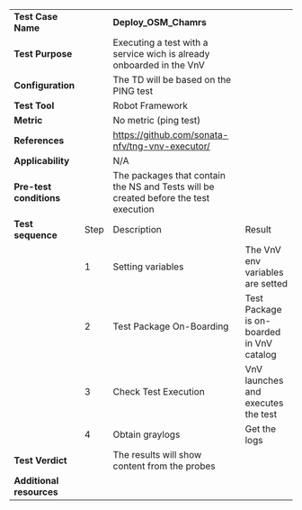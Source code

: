 |||||
| :--- | :--- | :--- | :--- |
| __Test Case Name__ | | __Deploy_OSM_Chamrs__ | |
| __Test Purpose__ | | Executing a test with a service wich is already onboarded in the VnV| |
| __Configuration__ | | The TD will be based on the PING test| |
| __Test Tool__ | | Robot Framework| |
| __Metric__ | | No metric (ping test)| |
| __References__ | | https://github.com/sonata-nfv/tng-vnv-executor/ | |
| __Applicability__ | | N/A |
| __Pre-test conditions__ | | The packages that contain the NS and Tests will be created before the test execution| |
| __Test sequence__ | Step | Description | Result |
| | 1 | Setting variables | The VnV env variables are setted|
| | 2 | Test Package On-Boarding | Test Package is on-boarded in VnV catalog|
| | 3 | Check Test Execution | VnV launches and executes the test |
| | 4 | Obtain graylogs | Get the logs|  
| __Test Verdict__ | | The results will show content from the probes | |
| __Additional resources__ | | | |
